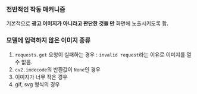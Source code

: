 ### 전반적인 작동 매커니즘
기본적으로 **광고 이미지가 아니라고 판단한 것들 만** 화면에 노출시키도록 함.
### 모델에 입력하지 않은 이미지 종류
1. `requests.get` 요청이 실패하는 경우 : `invalid request`라는 이유로 이미지를 열 수 없음.
2. `cv2.imdecode`의 반환값이 `None`인 경우
3. 이미지가 너무 작은 경우
4. gif, svg 형식의 경우